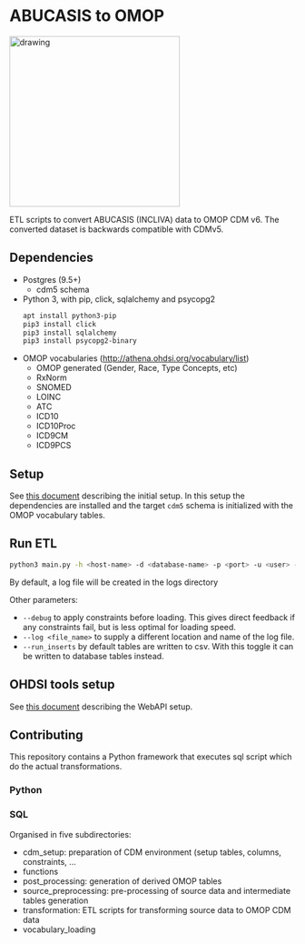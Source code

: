 # ABUCASIS to OMOP
<img src="https://www.bigdata-heart.eu/Portals/1/BD@H/Newsletter/2017-12/BD@H%20new%20logo.png?ver=2017-11-22-160441-013" alt="drawing" width="300" />

ETL scripts to convert ABUCASIS (INCLIVA) data to OMOP CDM v6. 
The converted dataset is backwards compatible with CDMv5. 

## Dependencies
- Postgres (9.5+)
  - cdm5 schema
- Python 3, with pip, click, sqlalchemy and psycopg2
  ```bash
  apt install python3-pip
  pip3 install click
  pip3 install sqlalchemy
  pip3 install psycopg2-binary
  ```
- OMOP vocabularies (http://athena.ohdsi.org/vocabulary/list)
  - OMOP generated (Gender, Race, Type Concepts, etc)
  - RxNorm
  - SNOMED
  - LOINC
  - ATC
  - ICD10
  - ICD10Proc
  - ICD9CM
  - ICD9PCS

## Setup
See [this document](https://github.com/thehyve/ohdsi-etl-abucasis/blob/master/database_environment.md)
 describing the initial setup. 
In this setup the dependencies are installed and the target 
`cdm5` schema is initialized with the OMOP vocabulary tables.

## Run ETL
```bash
python3 main.py -h <host-name> -d <database-name> -p <port> -u <user> -w <password> -s <source-schema>
```
By default, a log file will be created in the logs directory

Other parameters:
 - `--debug` to apply constraints before loading. This gives direct feedback if any constraints fail, but is less optimal for loading speed.
 - `--log <file_name>` to supply a different location and name of the log file. 
 - `--run_inserts` by default tables are written to csv. With this toggle it can be written to database tables instead. 

## OHDSI tools setup
See  [this document](https://github.com/thehyve/ohdsi-etl-abucasis/blob/master/webapi_setup.md) describing the WebAPI setup.


## Contributing
This repository contains a Python framework that executes sql script which do the actual transformations.

### Python

### SQL
Organised in five subdirectories:
* cdm_setup: preparation of CDM environment (setup tables, columns, constraints, ...
* functions
* post_processing: generation of derived OMOP tables
* source_preprocessing: pre-processing of source data and intermediate tables generation
* transformation: ETL scripts for transforming source data to OMOP CDM data
* vocabulary_loading
